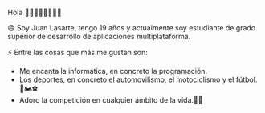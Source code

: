 Hola 👋🏻👋🏻👋🏻👋🏻

😄 Soy Juan Lasarte, tengo 19 años y actualmente soy estudiante de grado superior de desarrollo de aplicaciones multiplataforma.

⚡ Entre las cosas que más me gustan son:
- Me encanta la informática, en concreto la programación.
- Los deportes, en concreto el automovilismo, el motociclismo y el fútbol.🚗🏍⚽
- Adoro la competición en cualquier ámbito de la vida.💪🏻
